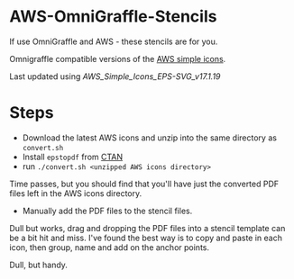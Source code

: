 AWS-OmniGraffle-Stencils
========================

If use OmniGraffle and AWS - these stencils are for you.

Omnigraffle compatible versions of the [AWS simple icons](https://aws.amazon.com/architecture/icons/).

Last updated using *AWS_Simple_Icons_EPS-SVG_v17.1.19*

# Steps

* Download the latest AWS icons and unzip into the same directory as `convert.sh`
* Install `epstopdf` from [CTAN](http://ctan.org/pkg/epstopdf)
* run `./convert.sh <unzipped AWS icons directory>`

Time passes, but you should find that you'll have just the converted PDF files left in the AWS icons directory.

* Manually add the PDF files to the stencil files.

Dull but works, drag and dropping the PDF files into a stencil template can be a bit hit and miss.  I've found the best way is to copy and paste in each icon, then group, name and add on the anchor points.

Dull, but handy.